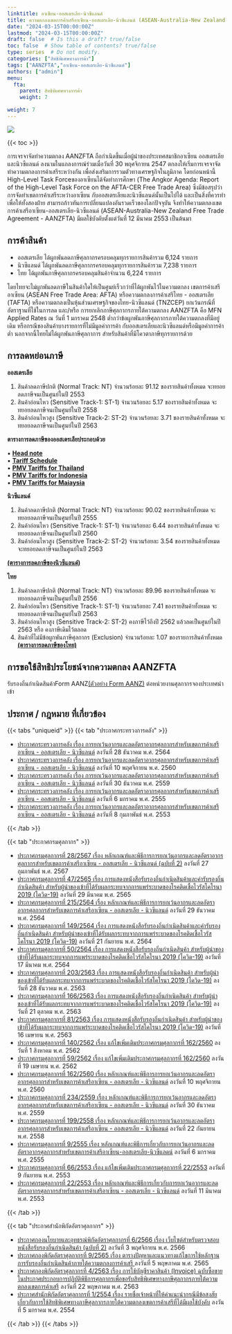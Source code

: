 ```yaml
---
linktitle: อาเซียน-ออสเตรเลีย-นิวซีแลนด์
title: ความตกลงเขตการค้าเสรีอาเซียน-ออสเตรเลีย-นิวซีแลนด์ (ASEAN-Australia-New Zealand Free Trade Agreement -  AANZFTA) 
date: "2024-03-15T00:00:00Z"
lastmod: "2024-03-15T00:00:00Z"
draft: false  # Is this a draft? true/false
toc: false  # Show table of contents? true/false
type: series  # Do not modify.
categories: ["สิทธิพิเศษทางการค้า"]
tags: ["AANZFTA","อาเซียน-ออสเตรเลีย-นิวซีแลนด์"]
authors: ["admin"]
menu:
  fta:
    parent: สิทธิพิเศษทางการค้า
    weight: 7

weight: 7
---
```



![](../img/AANZFTA.png)

{{< toc >}}

การเจรจาจัดทำความตกลง AANZFTA ถือกำเนิดขึ้นเมื่อผู้นำของประเทศสมาชิกอาเซียน ออสเตรเลีย และนิวซีแลนด์ ลงนามในแถลงการณ์ร่วมเมื่อวันที่ 30 พฤศจิกายน 2547 ตกลงให้เริ่มการเจรจาจัดทำความตกลงการค้าเสรีระหว่างกัน เพื่อส่งเสริมการรวมตัวทางเศรษฐกิจในภูมิภาค โดยก่อนหน้านี้ High-Level Task Forceของอาเซียนได้จัดทำการศึกษา (The Angkor Agenda: Report of the High-Level Task Force on the AFTA-CER Free Trade Area) ซึ่งมีข้อสรุปว่า การจัดทำเขตการค้าเสรีระหว่างอาเซียน  กับออสเตรเลียและนิวซีแลนด์นั้นเป็นไปได้ และเป็นสิ่งที่ควรทำ เพื่อให้ทั้งสองฝ่าย สามารถก้าวทันการเปลี่ยนแปลงอันรวดเร็วของโลกปัจจุบัน 
จึงทำให้ความตกลงเขตการค้าเสรีอาเซียน-ออสเตรเลีย-นิวซีแลนด์ (ASEAN-Australia-New Zealand Free Trade Agreement -  AANZFTA) มีผลใช้บังคับตั้งแต่วันที่ 12 มีนาคม 2553 เป็นต้นมา



## การค้าสินค้า

- ออสเตรเลีย ได้ผูกพันลดภาษีศุลกากรครอบคลุมทุกรายการสินค้ารวม 6,124 รายการ
- นิวซีแลนด์ ได้ผูกพันลดภาษีศุลกากรครอบคลุมทุกรายการสินค้ารวม 7,238 รายการ
- ไทย ได้ผูกพันภาษีศุลกากรครอบคลุมสินค้าจำนวน 6,224 รายการ 

โดยไทยจะไม่ผูกพันลดภาษีในสินค้าใดให้เป็นศูนย์เร็วกว่าที่ได้ผูกพันไว้ในความตกลง เขตการค้าเสรีอาเซียน (ASEAN Free Trade Area: AFTA) หรือความตกลงการค้าเสรีไทย - ออสเตรเลีย (TAFTA) หรือความตกลงเป็นหุ้นส่วนเศรษฐกิจของไทย-นิวซีแลนด์ (TNZCEP) ยกเว้นกรณีที่อัตราฐานที่ใช้ในการลด และ/หรือ การยกเลิกภาษีศุลกากรภายใต้ความตกลง AANZFTA คือ MFN Applied Rates ณ วันที่ 1 มกราคม 2548 ต่ำกว่าข้อผูกพันภาษีศุลกากรภายใต้ความตกลงที่มีอยู่เดิม หรือกรณีของสินค้าบางรายการที่ไม่มีมูลค่าการค้า กับออสเตรเลียและนิวซีแลนด์หรือมีมูลค่าการค้าต่ำ นอกจากนี้ไทยไม่ได้ผูกพันภาษีศุลกาการ สำหรับสินค้าที่มีโควตาภาษีทุกรายการด้วย


## การลดหย่อนภาษี

**ออสเตรเลีย**

1. สินค้าลดภาษีปกติ (Normal Track: NT) จำนวนร้อยละ 91.12 ของรายสินค้าทั้งหมด จะทยอยลดภาษีจนเป็นศูนย์ในปี 2553
2. สินค้าอ่อนไหว (Sensitive Track-1: ST-1) จำนวนร้อยละ 5.17 ของรายสินค้าทั้งหมด จะทยอยลดภาษีจนเป็นศูนย์ในปี 2558
3. สินค้าอ่อนไหวสูง (Sensitive Track-2: ST-2) จำนวนร้อยละ 3.71 ของรายสินค้าทั้งหมด จะทยอยลดภาษีจนเป็นศูนย์ในปี 2563  

**ตารางการลดภาษีของออสเตรเลียประกอบด้วย**

▪ [**Head note**](http://www.dft.go.th/Portals/0/%E0%B8%AA%E0%B8%B4%E0%B8%97%E0%B8%98%E0%B8%B4%E0%B8%9B%E0%B8%A3%E0%B8%B0%E0%B9%82%E0%B8%A2%E0%B8%8A%E0%B8%99%E0%B9%8C%E0%B8%97%E0%B8%B2%E0%B8%87%E0%B8%81%E0%B8%B2%E0%B8%A3%E0%B8%84%E0%B9%89%E0%B8%B2/AANZ%20Australia%20tariff%20(1)%20head%20note.pdf?ver=2560-11-07-140952-550)  
▪ [**Tariff Schedule**](http://www.dft.go.th/Portals/0/%E0%B8%AA%E0%B8%B4%E0%B8%97%E0%B8%98%E0%B8%B4%E0%B8%9B%E0%B8%A3%E0%B8%B0%E0%B9%82%E0%B8%A2%E0%B8%8A%E0%B8%99%E0%B9%8C%E0%B8%97%E0%B8%B2%E0%B8%87%E0%B8%81%E0%B8%B2%E0%B8%A3%E0%B8%84%E0%B9%89%E0%B8%B2/AANZ%20Australia%20tariff%20(2)%20schedule.pdf?ver=2560-11-07-140953-410)  
▪ [**PMV Tariffs for Thailand**](http://www.dft.go.th/Portals/0/%E0%B8%AA%E0%B8%B4%E0%B8%97%E0%B8%98%E0%B8%B4%E0%B8%9B%E0%B8%A3%E0%B8%B0%E0%B9%82%E0%B8%A2%E0%B8%8A%E0%B8%99%E0%B9%8C%E0%B8%97%E0%B8%B2%E0%B8%87%E0%B8%81%E0%B8%B2%E0%B8%A3%E0%B8%84%E0%B9%89%E0%B8%B2/AANZ%20Australia%20tariff%20(3)%20Thailand.pdf?ver=2560-11-07-140952-550)  
▪ [**PMV Tariffs for Indonesia**](http://www.dft.go.th/Portals/0/%E0%B8%AA%E0%B8%B4%E0%B8%97%E0%B8%98%E0%B8%B4%E0%B8%9B%E0%B8%A3%E0%B8%B0%E0%B9%82%E0%B8%A2%E0%B8%8A%E0%B8%99%E0%B9%8C%E0%B8%97%E0%B8%B2%E0%B8%87%E0%B8%81%E0%B8%B2%E0%B8%A3%E0%B8%84%E0%B9%89%E0%B8%B2/AANZ%20Australia%20tariff%20(4)%20Indonesia.pdf?ver=2560-11-07-140952-533)  
▪ [**PMV Tariffs for Maiaysia**](http://www.dft.go.th/Portals/0/%E0%B8%AA%E0%B8%B4%E0%B8%97%E0%B8%98%E0%B8%B4%E0%B8%9B%E0%B8%A3%E0%B8%B0%E0%B9%82%E0%B8%A2%E0%B8%8A%E0%B8%99%E0%B9%8C%E0%B8%97%E0%B8%B2%E0%B8%87%E0%B8%81%E0%B8%B2%E0%B8%A3%E0%B8%84%E0%B9%89%E0%B8%B2/AANZ%20Australia%20tariff%20(5)%20Malaysia.pdf?ver=2560-11-07-140952-550)  

**นิวซีแลนด์**

1. สินค้าลดภาษีปกติ (Normal Track: NT) จำนวนร้อยละ 90.02 ของรายสินค้าทั้งหมด จะทยอยลดภาษีจนเป็นศูนย์ในปี 2555
2. สินค้าอ่อนไหว (Sensitive Track-1: ST-1) จำนวนร้อยละ 6.44 ของรายสินค้าทั้งหมด จะทยอยลดภาษีจนเป็นศูนย์ในปี 2560
3. สินค้าอ่อนไหวสูง (Sensitive Track-2: ST-2) จำนวนร้อยละ 3.54 ของรายสินค้าทั้งหมด จะทยอยลดภาษีจนเป็นศูนย์ในปี 2563  

[**(ตารางการลดภาษีของนิวซีแลนด์)**](https://www.dft.go.th/Portals/0/%E0%B8%9A%E0%B8%A3%E0%B8%B4%E0%B8%81%E0%B8%B2%E0%B8%A3%E0%B8%88%E0%B8%B2%E0%B8%81%E0%B8%81%E0%B8%A3%E0%B8%A1/%E0%B8%9A%E0%B8%A3%E0%B8%B4%E0%B8%81%E0%B8%B2%E0%B8%A3%E0%B8%82%E0%B9%89%E0%B8%AD%E0%B8%A1%E0%B8%B9%E0%B8%A5%20Infomation/%E0%B8%AA%E0%B8%B4%E0%B8%97%E0%B8%98%E0%B8%B4%E0%B8%9B%E0%B8%A3%E0%B8%B0%E0%B9%82%E0%B8%A2%E0%B8%8A%E0%B8%99%E0%B9%8C%E0%B8%97%E0%B8%B2%E0%B8%87%E0%B8%81%E0%B8%B2%E0%B8%A3%E0%B8%84%E0%B9%89%E0%B8%B2/%E0%B9%80%E0%B8%82%E0%B8%95%E0%B8%81%E0%B8%B2%E0%B8%A3%E0%B8%84%E0%B9%89%E0%B8%B2%E0%B9%80%E0%B8%AA%E0%B8%A3%E0%B8%B5%E0%B8%AD%E0%B8%B2%E0%B9%80%E0%B8%8B%E0%B8%B5%E0%B8%A2%E0%B8%99-%E0%B8%AD%E0%B8%AD%E0%B8%AA%E0%B9%80%E0%B8%95%E0%B8%A3%E0%B9%80%E0%B8%A5%E0%B8%B5%E0%B8%A2-%E0%B8%99%E0%B8%B4%E0%B8%A7%E0%B8%8B%E0%B8%B5%E0%B9%81%E0%B8%A5%E0%B8%99%E0%B8%94%E0%B9%8C/AEC-NEWZ-AUS-TAX-Goods-New-Zealand-AANZFTA-HS2012-Tariff-Schedule.pdf)

**ไทย**

1. สินค้าลดภาษีปกติ (Normal Track: NT) จำนวนร้อยละ 89.96 ของรายสินค้าทั้งหมด จะทยอยลดภาษีจนเป็นศูนย์ในปี 2556
2. สินค้าอ่อนไหว (Sensitive Track-1: ST-1) จำนวนร้อยละ 7.41 ของรายสินค้าทั้งหมด จะทยอยลดภาษีจนเป็นศูนย์ในปี 2563
3. สินค้าอ่อนไหวสูง (Sensitive Track-2: ST-2) คงภาษีไว้ถึงปี 2562 แล้วลดเป็นศูนย์ในปี 2563 หรือ คงภาษีเดิมไว้ตลอด
4. สินค้าที่ไม่มีข้อผูกพันภาษีศุลกากร (Exclusion) จำนวนร้อยละ 1.07 ของรายการสินค้าทั้งหมด  
[**(ตารางการลดภาษีของโทย)**](https://www.dft.go.th/Portals/0/%E0%B8%9A%E0%B8%A3%E0%B8%B4%E0%B8%81%E0%B8%B2%E0%B8%A3%E0%B8%88%E0%B8%B2%E0%B8%81%E0%B8%81%E0%B8%A3%E0%B8%A1/%E0%B8%9A%E0%B8%A3%E0%B8%B4%E0%B8%81%E0%B8%B2%E0%B8%A3%E0%B8%82%E0%B9%89%E0%B8%AD%E0%B8%A1%E0%B8%B9%E0%B8%A5%20Infomation/%E0%B8%AA%E0%B8%B4%E0%B8%97%E0%B8%98%E0%B8%B4%E0%B8%9B%E0%B8%A3%E0%B8%B0%E0%B9%82%E0%B8%A2%E0%B8%8A%E0%B8%99%E0%B9%8C%E0%B8%97%E0%B8%B2%E0%B8%87%E0%B8%81%E0%B8%B2%E0%B8%A3%E0%B8%84%E0%B9%89%E0%B8%B2/%E0%B9%80%E0%B8%82%E0%B8%95%E0%B8%81%E0%B8%B2%E0%B8%A3%E0%B8%84%E0%B9%89%E0%B8%B2%E0%B9%80%E0%B8%AA%E0%B8%A3%E0%B8%B5%E0%B8%AD%E0%B8%B2%E0%B9%80%E0%B8%8B%E0%B8%B5%E0%B8%A2%E0%B8%99-%E0%B8%AD%E0%B8%AD%E0%B8%AA%E0%B9%80%E0%B8%95%E0%B8%A3%E0%B9%80%E0%B8%A5%E0%B8%B5%E0%B8%A2-%E0%B8%99%E0%B8%B4%E0%B8%A7%E0%B8%8B%E0%B8%B5%E0%B9%81%E0%B8%A5%E0%B8%99%E0%B8%94%E0%B9%8C/TaxDown-TH-AEC-NEWZ-AUS.pdf)

## การขอใช้สิทธิประโยชน์จากความตกลง AANZFTA

รับรองถิ่นกำเนิดสินค้าForm AANZ[(ตัวอย่าง Form AANZ)](https://www.dft.go.th/Portals/0/%E0%B8%9A%E0%B8%A3%E0%B8%B4%E0%B8%81%E0%B8%B2%E0%B8%A3%E0%B8%88%E0%B8%B2%E0%B8%81%E0%B8%81%E0%B8%A3%E0%B8%A1/%E0%B8%AA%E0%B8%B4%E0%B8%97%E0%B8%98%E0%B8%B4%E0%B8%9B%E0%B8%A3%E0%B8%B0%E0%B9%82%E0%B8%A2%E0%B8%8A%E0%B8%99%E0%B9%8C%E0%B8%97%E0%B8%B2%E0%B8%87%E0%B8%81%E0%B8%B2%E0%B8%A3%E0%B8%84%E0%B9%89%E0%B8%B2/%E0%B8%95%E0%B8%B1%E0%B8%A7%E0%B8%AD%E0%B8%A2%E0%B9%88%E0%B8%B2%E0%B8%87%20Form%20AANZ.pdf?ver=2566-02-20-104457-503) ต่อหน่วยงานศุลกากรจองประเทศนำเข้า



## ประกาศ / กฎหมาย ที่เกี่ยวข้อง


{{< tabs "uniqueid" >}}
{{< tab "ประกาศกระทรวงการคลัง" >}} 

- [ประกาศกระทรวงการคลัง เรื่อง การยกเว้นอากรและลดอัตราอากรศุลกากรสำหรับเขตการค้าเสรีอาเซียน - ออสเตรเลีย - นิวซีแลนด์](https://www.customs.go.th/cont_strc_download.php?lang=th&top_menu=menu_homepage&current_id=14232a32404e505e4f464b4b464b4d)  ลงวันที่ 28 ธันวาคม พ.ศ. 2564
- [ประกาศกระทรวงการคลัง เรื่อง การยกเว้นอากรและลดอัตราอากรศุลกากรสำหรับเขตการค้าเสรีอาเซียน - ออสเตรเลีย - นิวซีแลนด์](https://www.customs.go.th/cont_strc_download.php?lang=th&top_menu=menu_homepage&current_id=14232a32404e505e4f464b4b464b4c)  ลงวันที่ 10 พฤศจิกายน พ.ศ. 2560
- [ประกาศกระทรวงการคลัง เรื่อง การยกเว้นอากรและลดอัตราอากรศุลกากรสำหรับเขตการค้าเสรีอาเซียน - ออสเตรเลีย - นิวซีแลนด์](https://www.customs.go.th/cont_strc_download.php?lang=th&top_menu=menu_homepage&current_id=14232a32404e505e4f464b4b464b4b)  ลงวันที่ 30 ธันวาคม พ.ศ. 2559
- [ประกาศกระทรวงการคลัง เรื่อง การยกเว้นอากรและลดอัตราอากรศุลกากรสำหรับเขตการค้าเสรีอาเซียน - ออสเตรเลีย - นิวซีแลนด์](https://www.customs.go.th/cont_strc_download.php?lang=th&top_menu=menu_homepage&current_id=14232a32404e505e4f464b4b464b4a)  ลงวันที่ 6 มกราคม พ.ศ. 2555
- [ประกาศกระทรวงการคลัง เรื่อง การยกเว้นอากรและลดอัตราอากรศุลกากรสำหรับเขตการค้าเสรีอาเซียน - ออสเตรเลีย - นิวซีแลนด์](https://www.customs.go.th/cont_strc_download.php?lang=th&top_menu=menu_homepage&current_id=14232a32404e505e4f464b4b464b49) ลงวันที่ 8 กุมภาพันธ์ พ.ศ. 2553

{{< /tab >}}

{{< tab "ประกาศกรมศุลกากร" >}}


- [ประกาศกรมศุลกากรที่ 28/2567 เรื่อง หลักเกณฑ์และพิธีการการยกเว้นอากรและลดอัตราอากรศุลกากรสำหรับเขตการค้าเสรีอาเซียน - ออสเตรเลีย - นิวซีแลนด์ (ฉบับที่ 2)](https://www.customs.go.th/cont_strc_download.php?lang=th&top_menu=menu_homepage&current_id=14232a32404f505e4e464b48464b49)  ลงวันที่ 27 กุมภาพันธ์ พ.ศ. 2567
- [ประกาศกรมศุลกากรที่ 47/2565 เรื่อง การแสดงหนังสือรับรองถิ่นกำเนิดสินค้าและคำรับรองถิ่นกำเนิดสินค้า สำหรับผู้นำของเข้าที่ได้รับผลกระทบจากการแพร่ระบาดของโรคติดเชื้อไวรัสโคโรนา 2019 (โควิด-19)](https://www.customs.go.th/cont_strc_download.php?lang=th&top_menu=menu_homepage&current_id=14232932414d505f4c464a4e464b4d) ลงวันที่ 29 มีนาคม พ.ศ. 2565
- [ประกาศกรมศุลกากรที่ 215/2564 เรื่อง หลักเกณฑ์และพิธีการการยกเว้นอากรและลดอัตราอากรศุลกากรสำหรับเขตการค้าเสรีอาเซียน - ออสเตรเลีย - นิวซีแลนด์](https://www.customs.go.th/cont_strc_download.php?lang=th&top_menu=menu_homepage&current_id=14232932414d505f4c464a4e464b4c) ลงวันที่ 29 ธันวาคม พ.ศ. 2564
- [ประกาศกรมศุลกากรที่ 149/2564 เรื่อง การแสดงหนังสือรับรองถิ่นกำเนิดสินค้าและคำรับรองถิ่นกำเนิดสินค้า สำหรับผู้นำของเข้าที่ได้รับผลกระทบจากการแพร่ระบาดของโรคติดเชื้อไวรัสโคโรนา 2019 (โควิด-19)](https://www.customs.go.th/cont_strc_download.php?lang=th&top_menu=menu_homepage&current_id=14232932414d505f4c464a4e464b4b) ลงวันที่ 21 กันยายน พ.ศ. 2564
- [ประกาศกรมศุลกากรที่ 50/2564 เรื่อง การแสดงหนังสือรับรองถิ่นกำเนิดสินค้า สำหรับผู้นำของเข้าที่ได้รับผลกระทบจากการแพร่ระบาดของโรคติดเชื้อไวรัสโคโรนา 2019 (โควิด-19)](https://www.customs.go.th/cont_strc_download.php?lang=th&top_menu=menu_homepage&current_id=14232932414d505f4c464a4e464b4a)  ลงวันที่ 17 มีนาคม พ.ศ. 2564
- [ประกาศกรมศุลกากรที่ 203/2563 เรื่อง การแสดงหนังสือรับรองถิ่นกำเนิดสินค้า สำหรับผู้นำของเข้าที่ได้รับผลกระทบจากการแพร่ระบาดของโรคติดเชื้อไวรัสโคโรนา 2019 (โควิด-19)](https://www.customs.go.th/cont_strc_download.php?lang=th&top_menu=menu_homepage&current_id=14232932414d505f4c464a4e464b49)  ลงวันที่ 28 ธันวาคม พ.ศ. 2563
- [ประกาศกรมศุลกากรที่ 166/2563 เรื่อง การแสดงหนังสือรับรองถิ่นกำเนิดสินค้า สำหรับผู้นำของเข้าที่ได้รับผลกระทบจากการแพร่ระบาดของโรคติดเชื้อไวรัสโคโรนา 2019 (โควิด-19)](https://www.customs.go.th/cont_strc_download.php?lang=th&top_menu=menu_homepage&current_id=14232932414d505f4c464a4e464b48) ลงวันที่ 21 ตุลาคม พ.ศ. 2563
- [ประกาศกรมศุลกากรที่ 81/2563 เรื่อง การแสดงหนังสือรับรองถิ่นกำเนิดสินค้า สำหรับผู้นำของเข้าที่ได้รับผลกระทบจากการแพร่ระบาดของโรคติดเชื้อไวรัสโคโรนา 2019 (โควิด-19)](https://www.customs.go.th/cont_strc_download.php?lang=th&top_menu=menu_homepage&current_id=14232932414d505f4c464a4e464b47)  ลงวันที่ 16 เมษายน พ.ศ. 2563
- [ประกาศกรมศุลกากรที่ 140/2562 เรื่อง แก้ไขเพิ่มเติมประกาศกรมศุลกากรที่ 162/2560](https://www.customs.go.th/cont_strc_download.php?lang=th&top_menu=menu_homepage&current_id=14232932414d505f4c464a4e464b46) ลงวันที่ 1 สิงหาคม พ.ศ. 2562
- [ประกาศกรมศุลกากรที่ 59/2562 เรื่อง แก้ไขเพิ่มเติมประกาศกรมศุลกากรที่ 162/2560](https://www.customs.go.th/cont_strc_download.php?lang=th&top_menu=menu_homepage&current_id=14232932414d505f4c464a4e464a4f)  ลงวันที่ 19 เมษายน พ.ศ. 2562
- [ประกาศกรมศุลกากรที่ 162/2560 เรื่อง หลักเกณฑ์และพิธีการการยกเว้นอากรและลดอัตราอากรศุลกากรสำหรับเขตการค้าเสรีอาเซียน - ออสเตรเลีย - นิวซีแลนด์](https://www.customs.go.th/cont_strc_download.php?lang=th&top_menu=menu_homepage&current_id=14232932414d505f4c464a4e464a4e) ลงวันที่ 10 พฤศจิกายน พ.ศ. 2560
- [ประกาศกรมศุลกากรที่ 234/2559 เรื่อง หลักเกณฑ์และพิธีการการยกเว้นอากรและลดอัตราอากรศุลกากรสำหรับเขตการค้าเสรีอาเซียน - ออสเตรเลีย - นิวซีแลนด์](https://www.customs.go.th/cont_strc_download.php?lang=th&top_menu=menu_homepage&current_id=14232932414d505f4b464b4d464b4d) ลงวันที่ 30 ธันวาคม พ.ศ. 2559
- [ประกาศกรมศุลกากรที่ 199/2558 เรื่อง หลักเกณฑ์และพิธีการการยกเว้นอากรและลดอัตราอากรศุลกากรสำหรับเขตการค้าเสรีอาเซียน - ออสเตรเลีย - นิวซีแลนด์](https://www.customs.go.th/cont_strc_download.php?lang=th&top_menu=menu_homepage&current_id=14232932414d505f4b464b4d464b4c) ลงวันที่ 22 กันยายน พ.ศ. 2558
- [ประกาศกรมศุลกากรที่ 9/2555 เรื่อง หลักเกณฑ์และพิธีการเกี่ยวกับการยกเว้นอากรและลดอัตราอากรศุลกากรสำหรับเขตการค้าเสรีอาเซียน-ออสเตรเลีย-นิวซีแลดน์](https://www.customs.go.th/cont_strc_download.php?lang=th&top_menu=menu_homepage&current_id=14232932414d505f4b464b4d464b4b) ลงวันที่ 6 มกราคม พ.ศ. 2555
- [ประกาศกรมศุลกากรที่ 66/2553 เรื่อง แก้ไขเพิ่มเติมประกาศกรมศุลกากรที่ 22/2553](https://www.customs.go.th/cont_strc_download.php?lang=th&top_menu=menu_homepage&current_id=14232932414d505f4b464b4d464b4a)  ลงวันที่ 9 กันยายน พ.ศ. 2553
- [ประกาศกรมศุลกากรที่ 22/2553 เรื่อง หลักเกณฑ์และพิธีการเกี่ยวกับการยกเว้นอากรและลดอัตราอากรศุลกากรสำหรับเขตการค้าเสรีอาเซียน - ออสเตรเลีย - นิวซีแลนด์](https://www.customs.go.th/cont_strc_download.php?lang=th&top_menu=menu_homepage&current_id=14232932414d505f4b464b4d464b49)  ลงวันที่ 11 มีนาคม พ.ศ. 2553

{{< /tab >}}

{{< tab "ประกาศสำนักพิกัดอัตราศุลกากร" >}}

- [ประกาศกองนโยบายและอุทธรณ์พิกัดอัตราศุลกากรที่ 6/2566 เรื่อง เว็บไซต์สำหรับตรวจสอบหนังสือรับรองถิ่นกำเนิดสินค้า (ฉบับที่ 2)](https://www.customs.go.th/cont_strc_download.php?lang=th&top_menu=menu_homepage&current_id=14232932414d505f49464b4a464a4e)  ลงวันที่ 3 พฤศจิกายน พ.ศ. 2566
- [ประกาศกองพิกัดอัตราศุลกากรที่ 9/2565 เรื่อง ตารางปัญหาและแนวทางแก้ไขการใช้หลักฐานการรับรองถิ่นกำเนิดสินค้าภายใต้ความตกลงการค้าเสรี ](https://www.customs.go.th/cont_strc_download.php?lang=th&top_menu=menu_homepage&current_id=14232932414d505f49464b49464b4d) ลงวันที่ 5 พฤษภาคม พ.ศ. 2565
- [ประกาศกองพิกัดอัตราศุลกากรที่ 4/2563 เรื่อง การใช้บัญชีราคาสินค้า (Invoice) ฉบับซื้อขายในประกาศประกอบการปฏิบัติพิธีการศุลกากรเพื่อขอรับสิทธิพิเศษทางภาษีศุลกากรภายใต้ความตกลงเขตการค้าเสรี](https://www.customs.go.th/cont_strc_download.php?lang=th&top_menu=menu_homepage&current_id=14232932414d505f49464b49464b4c)  ลงวันที่ 22 พฤษภาคม พ.ศ. 2563
- [ประกาศสำนักพิกัดอัตราศุลกากรที่ 1/2554 เรื่อง รายชื่อเจ้าหน้าที่ให้คำแนะนำกรณีมีข้อสงสัยเกี่ยวกับการใช้สิทธิพิเศษทางภาษีศุลกากรภายใต้ความตกลงเขตการค้าเสรีที่ได้มีผลใช้บังคับ](https://www.customs.go.th/cont_strc_download.php?lang=th&top_menu=menu_homepage&current_id=14232932414d505f49464b49464b4b)  ลงวันที่ 5 มกราคม พ.ศ. 2554


{{< /tab >}}
{{< /tabs >}}
